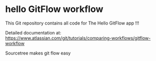 # hello GitFlow workflow

This Git repository contains all code for The Hello GitFlow app !!!

Detailed documentation at:
https://www.atlassian.com/git/tutorials/comparing-workflows/gitflow-workflow

Sourcetree makes git flow easy







